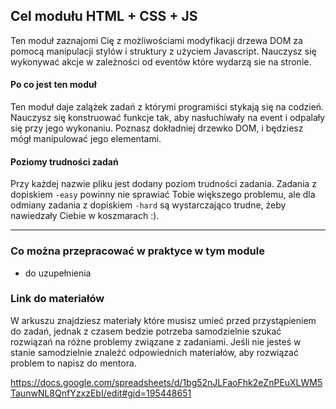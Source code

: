 ## Cel modułu HTML + CSS + JS

Ten moduł zaznajomi Cię z możliwościami modyfikacji drzewa DOM za pomocą manipulacji stylów i struktury z użyciem Javascript. Nauczysz się wykonywać akcje w zależności od eventów które wydarzą sie na stronie.

#### Po co jest ten moduł

Ten moduł daje zalążek zadań z którymi programiści stykają się na codzień. Nauczysz się konstruować funkcje tak, aby nasłuchiwały na event i odpalały się przy jego wykonaniu. Poznasz dokładniej drzewko DOM, i będziesz mógł manipulować jego elementami.

#### Poziomy trudności zadań

Przy każdej nazwie pliku jest dodany poziom trudności zadania. Zadania z dopiskiem `-easy` powinny nie sprawiać Tobie większego problemu, ale dla odmiany zadania z dopiskiem `-hard` są wystarczająco trudne, żeby nawiedzały Ciebie w koszmarach :).

---

### Co można przepracować w praktyce w tym module

- do uzupełnienia

### Link do materiałów

W arkuszu znajdziesz materiały które musisz umieć przed przystąpieniem do zadań, jednak z czasem bedzie potrzeba samodzielnie szukać rozwiązań na różne problemy związane z zadaniami. Jeśli nie jesteś w stanie samodzielnie znaleźć odpowiednich materiałów, aby rozwiązać problem to napisz do mentora.

<https://docs.google.com/spreadsheets/d/1bg52nJLFaoFhk2eZnPEuXLWM5TaunwNL8QnfYzxzEbI/edit#gid=195448651>
